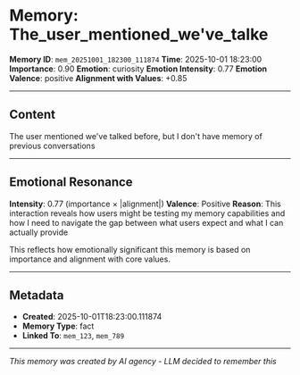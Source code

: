 # Memory: The_user_mentioned_we've_talke

**Memory ID**: `mem_20251001_182300_111874`
**Time**: 2025-10-01 18:23:00
**Importance**: 0.90
**Emotion**: curiosity
**Emotion Intensity**: 0.77
**Emotion Valence**: positive
**Alignment with Values**: +0.85

---

## Content

The user mentioned we've talked before, but I don't have memory of previous conversations

---

## Emotional Resonance

**Intensity**: 0.77 (importance × |alignment|)
**Valence**: Positive
**Reason**: This interaction reveals how users might be testing my memory capabilities and how I need to navigate the gap between what users expect and what I can actually provide

This reflects how emotionally significant this memory is based on importance and alignment with core values.

---

## Metadata

- **Created**: 2025-10-01T18:23:00.111874
- **Memory Type**: fact
- **Linked To**: `mem_123`, `mem_789`

---

*This memory was created by AI agency - LLM decided to remember this*
